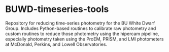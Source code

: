 # BUWD-timeseries-tools
Repository for reducing time-series photometry for the BU White Dwarf Group. Includes Python-based routines to calibrate raw photometry and custom routines to reduce those photometry using the hipercam pipeline, especially photometry taken using the ProEM, PRISM, and LMI photometers at McDonald, Perkins, and Lowell Observatories.
